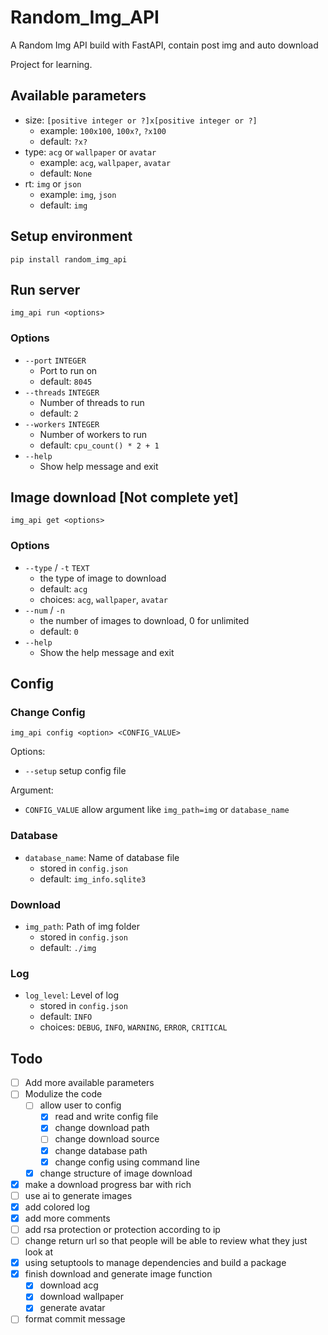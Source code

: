 # Random_Img_API

A Random Img API build with FastAPI, contain post img and auto download

Project for learning.

## Available parameters

- size: `[positive integer or ?]x[positive integer or ?]`
    - example: `100x100`, `100x?`, `?x100`
    - default: `?x?`
- type: `acg` or `wallpaper` or `avatar`
    - example: `acg`, `wallpaper`, `avatar`
    - default: `None`
- rt: `img` or `json`
    - example: `img`, `json`
    - default: `img`

## Setup environment

```shell
pip install random_img_api
```

## Run server

```shell
img_api run <options>
```

### Options
- `--port` `INTEGER`
  - Port to run on
  - default: `8045`
- `--threads` `INTEGER`
  - Number of threads to run
  - default: `2`
- `--workers` `INTEGER`
  - Number of workers to run
  - default: `cpu_count() * 2 + 1`
- `--help`
  - Show help message and exit

## Image download [Not complete yet]

```shell
img_api get <options>
```

### Options
- `--type` / `-t` `TEXT`
  - the type of image to download
  - default: `acg`
  - choices: `acg`, `wallpaper`, `avatar`
- `--num` / `-n`
  - the number of images to download, 0 for unlimited
  - default: `0`
- `--help`
  - Show the help message and exit


## Config

### Change Config

```shell
img_api config <option> <CONFIG_VALUE>
```

Options:
- `--setup` setup config file

Argument:
- `CONFIG_VALUE` allow argument like `img_path=img` or `database_name`

### Database
- `database_name`: Name of database file
  - stored in `config.json`
  - default: `img_info.sqlite3`

### Download
- `img_path`: Path of img folder
  - stored in `config.json`
  - default: `./img`

### Log
- `log_level`: Level of log
  - stored in `config.json`
  - default: `INFO`
  - choices: `DEBUG`, `INFO`, `WARNING`, `ERROR`, `CRITICAL`

## Todo
- [ ] Add more available parameters
- [ ] Modulize the code
  - [ ] allow user to config
    - [x] read and write config file
    - [x] change download path
    - [ ] change download source
    - [x] change database path
    - [x] change config using command line
  - [x] change structure of image download
- [x] make a download progress bar with rich
- [ ] use ai to generate images
- [x] add colored log
- [x] add more comments
- [ ] add rsa protection or protection according to ip
- [ ] change return url so that people will be able to review what they just look at
- [x] using setuptools to manage dependencies and build a package
- [x] finish download and generate image function
  - [x] download acg
  - [x] download wallpaper
  - [x] generate avatar
- [ ] format commit message